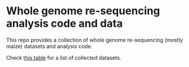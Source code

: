# Whole genome re-sequencing analysis code and data
This repo provides a collection of whole genome re-sequencing (mostly maize) datasets and analysis code.

Check [this table](/data/01.cfg.tsv) for a list of collected datasets.
